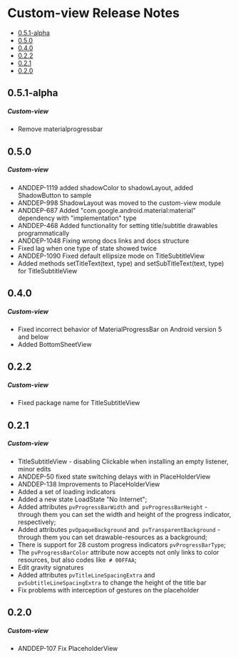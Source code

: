 # Custom-view Release Notes

- [0.5.1-alpha](#051)
- [0.5.0](#050)
- [0.4.0](#040)
- [0.2.2](#022)
- [0.2.1](#021)
- [0.2.0](#020)

## 0.5.1-alpha
##### Custom-view
* Remove materialprogressbar
## 0.5.0
##### Custom-view
* ANDDEP-1119 added shadowColor to shadowLayout, added ShadowButton to sample
* ANDDEP-998 ShadowLayout was moved to the custom-view module
* ANDDEP-687 Added "com.google.android.material:material" dependency with "implementation" type
* ANDDEP-468 Added functionality for setting title/subtitle drawables programmatically
* ANDDEP-1048 Fixing wrong docs links and docs structure
* Fixed lag when one type of state showed twice
* ANDDEP-1090 Fixed default ellipsize mode on TitleSubtitleView
* Added methods setTitleText(text, type) and setSubTitleText(text, type) for TitleSubtitleView
## 0.4.0
##### Custom-view
* Fixed incorrect behavior of MaterialProgressBar on Android version 5 and below
* Added BottomSheetView
## 0.2.2
##### Custom-view
* Fixed package name for TitleSubtitleView
## 0.2.1
##### Custom-view
* TitleSubtitleView - disabling Clickable when installing an empty listener, minor edits
* ANDDEP-50 fixed state switching delays with in PlaceHolderView
* ANDDEP-138 Improvements to PlaceHolderView
* Added a set of loading indicators
* Added a new state LoadState "No Internet";
* Added attributes `pvProgressBarWidth` and` pvProgressBarHeight` - through them you can set the width and height of the progress indicator, respectively;
* Added attributes `pvOpaqueBackground` and` pvTransparentBackground` - through them you can set drawable-resources as a background;
* There is support for 28 custom progress indicators `pvProgressBarType`;
* The `pvProgressBarColor` attribute now accepts not only links to color resources, but also codes like` # 00FFAA`;
* Edit gravity signatures
* Added attributes `pvTitleLineSpacingExtra` and` pvSubtitleLineSpacingExtra` to change the height of the title bar
* Fix problems with interception of gestures on the placeholder
## 0.2.0
##### Custom-view
* ANDDEP-107 Fix PlaceholderView